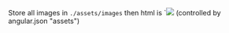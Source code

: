 Store all images in `./assets/images` then html is `<img src="/assets/images/pic.png" /> (controlled by angular.json "assets")